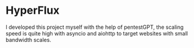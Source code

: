# HyperFlux
I developed this project myself with the help of pentestGPT, the scaling speed is quite high with asyncio and aiohttp to target websites with small bandwidth scales.
